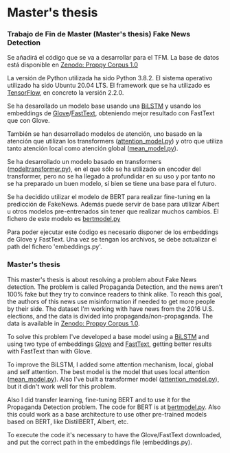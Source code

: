 # Master's thesis
### Trabajo de Fin de Master (Master's thesis) Fake News Detection

Se añadirá el código que se va a desarrollar para el TFM. La base de datos está disponible en [Zenodo: Proppy Corpus 1.0](https://zenodo.org/record/3271522#.XS6qRUUzau4)

La versión de Python utilizada ha sido Python 3.8.2. El sistema operativo utilizado ha sido Ubuntu 20.04 LTS. El framework que se ha utilizado es [TensorFlow](http://tensorflow.org/), en concreto la versión 2.2.0. 

Se ha desarollado un modelo base usando una [BiLSTM](https://github.com/AlArgente/TFM/blob/master/code/cnnrnn_model.py) y usando los embeddings de [Glove](https://nlp.stanford.edu/projects/glove/)/[FastText](https://fasttext.cc/), obteniendo mejor resultado con FastText que con Glove.

También se han desarrollado modelos de atención, uno basado en la atención que utilizan los transformers ([attention_model.py](https://github.com/AlArgente/TFM/blob/master/code/attention_model.py)) y otro que utiliza tanto atención local como atención global ([mean_model.py](https://github.com/AlArgente/TFM/blob/master/code/mean_model.py)). 

Se ha desarrollado un modelo basado en transformers ([modeltransformer.py](https://github.com/AlArgente/TFM/blob/master/code/modeltransformer.py)), en el que sólo se ha utilizado en encoder del transformer, pero no se ha llegado a profundidar en su uso y por tanto no se ha preparado un buen modelo, sí bien se tiene una base para el futuro.

Se ha decidido utilizar el modelo de BERT para realizar fine-tuning en la predicción de FakeNews. Además puede servir de base para utilizar Albert u otros modelos pre-entrenados sin tener que realizar muchos cambios. El fichero de este modelo es [bertmodel.py](https://github.com/AlArgente/TFM/blob/master/code/bertmodel.py)

Para poder ejecutar este ćodigo es necesario disponer de los embeddings de Glove y FastText. Una vez se tengan los archivos, se debe actualizar el path del fichero 'embeddings.py'.

### Master's thesis

This master's thesis is about resolving a problem about Fake News detection. The problem is called Propaganda Detection, and the news aren't 100% fake but they try to convince readers to think alike. To reach this goal, the authors of this news use misinformation if needed to get more people by their side. The dataset I'm working with have news from the 2016 U.S. elections, and the data is divided into propaganda/non-propaganda. The data is available in [Zenodo: Proppy Corpus 1.0](https://zenodo.org/record/3271522#.XS6qRUUzau4).

To solve this problem I've developed a base model using a [BiLSTM](https://github.com/AlArgente/TFM/blob/master/code/cnnrnn_model.py) and using two type of embeddings [Glove](https://nlp.stanford.edu/projects/glove/) and [FastText](https://fasttext.cc/), getting better results with FastText than with Glove. 

To improve the BiLSTM, I added some attention mechanism, local, global and self attention. The best model is the model that uses local attention ([mean_model.py](https://github.com/AlArgente/TFM/blob/master/code/mean_model.py)). Also I've built a transformer model ([attention_model.py](https://github.com/AlArgente/TFM/blob/master/code/attention_model.py)), but it didn't work well for this problem.

Also I did transfer learning, fine-tuning BERT and to use it for the Propaganda Detection problem. The code for BERT is at  [bertmodel.py](https://github.com/AlArgente/TFM/blob/master/code/bertmodel.py). Also this could work as a base architecture to use other pre-trained models based on BERT, like DistilBERT, Albert, etc.

To execute the code it's necessary to have the Glove/FastText downloaded, and put the correct path in the embeddings file (embeddings.py).
